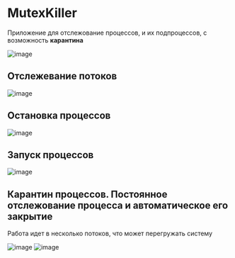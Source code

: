 # MutexKiller
Приложение для отслежование процессов, и их подпроцессов, с возможность **карантина**

![image](https://github.com/Kuirap/MutexKiller/assets/120246804/0e83bcb0-0151-427d-8894-b6a6e487724d)

## Отслежевание потоков

![image](https://github.com/Kuirap/MutexKiller/assets/120246804/6a23f0e2-d351-4f2f-84a9-d875831b4771)

## Остановка процессов

![image](https://github.com/Kuirap/MutexKiller/assets/120246804/77c33ecb-48ca-417a-888d-bcbee40ecd8e)

## Запуск процессов

![image](https://github.com/Kuirap/MutexKiller/assets/120246804/735e2313-9160-444c-a70f-e62cd44a3e9d)

## Карантин процессов. Постоянное отслежование процесса и автоматическое его закрытие
   Работа идет в несколько потоков, что может перегружать систему

![image](https://github.com/Kuirap/MutexKiller/assets/120246804/33ea45d2-7426-448b-9ab5-62d18df2a395)
![image](https://github.com/Kuirap/MutexKiller/assets/120246804/81e79a44-81e6-4a98-8ca8-b7146cc9876f)
